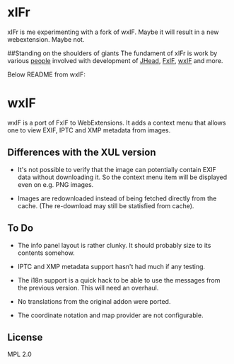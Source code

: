 # xIFr

xIFr is me experimenting with a fork of wxIF. Maybe it will result in a new webextension. Maybe not. 

##Standing on the shoulders of giants
The fundament of xIFr is work by various [people](https://raw.githubusercontent.com/StigNygaard/xIFr/master/AUTHORS) involved with development of [JHead](http://www.sentex.net/~mwandel/jhead/), [FxIF](https://code.google.com/archive/p/fxif/), [wxIF](https://github.com/gcp/wxif) and more.

Below README from wxIF:

# wxIF

wxIF is a port of FxIF to WebExtensions. It adds a context menu that
allows one to view EXIF, IPTC and XMP metadata from images.

## Differences with the XUL version

* It's not possible to verify that the image can potentially contain
  EXIF data without downloading it. So the context menu item will be
  displayed even on e.g. PNG images.

* Images are redownloaded instead of being fetched directly from the
  cache. (The re-download may still be statisfied from cache).

## To Do

* The info panel layout is rather clunky. It should probably size to
  its contents somehow.

* IPTC and XMP metadata support hasn't had much if any testing.

* The i18n support is a quick hack to be able to use the messages
  from the previous version. This will need an overhaul.

* No translations from the original addon were ported.

* The coordinate notation and map provider are not configurable.

## License

MPL 2.0
